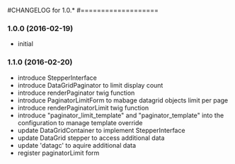 #CHANGELOG for 1.0.*
#===================

### 1.0.0 (2016-02-19)
 * initial

### 1.1.0 (2016-02-20)
 * introduce StepperInterface
 * introduce DataGridPaginator to limit display count
 * introduce renderPaginator twig function
 * introduce PaginatorLimitForm to mabage datagrid objects limit per page
 * introduce renderPaginatorLimit twig function
 * introduce "paginator_limit_template" and "paginator_template" into the configuration to manage template override
 * update DataGridContainer to implement StepperInterface
 * update DataGrid stepper to access additional data
 * update 'datagc' to aquire additional data
 * register paginatorLimit form